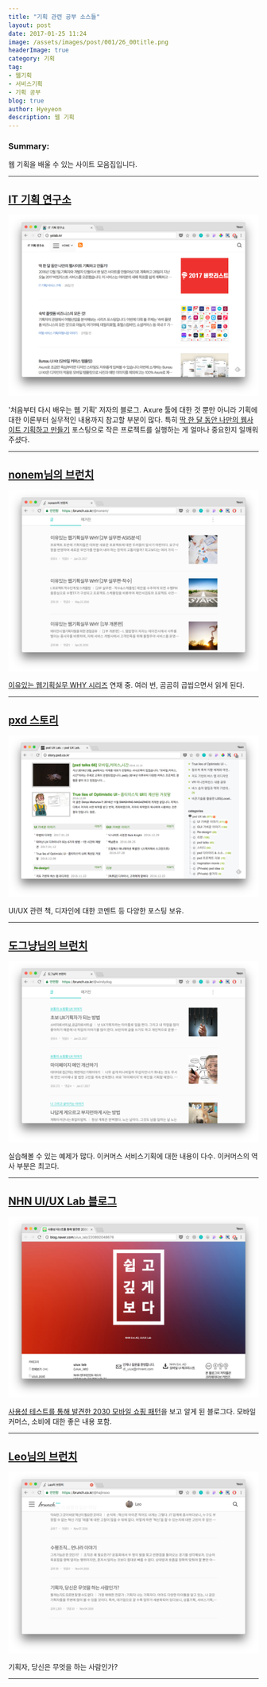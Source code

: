 ```yaml
---
title: "기획 관련 공부 소스들"
layout: post
date: 2017-01-25 11:24
image: /assets/images/post/001/26_00title.png
headerImage: true
category: 기획
tag:
- 웹기획
- 서비스기획
- 기획 공부
blog: true
author: Hyeyeon
description: 웹 기획
---
```


### Summary:

웹 기획을 배울 수 있는 사이트 모음집입니다.

---

## [IT 기획 연구소](http://yslab.kr/)

![pic1](/assets/images/post/001/26_01.png)

'처음부터 다시 배우는 웹 기획' 저자의 블로그. Axure 툴에 대한 것 뿐만 아니라 기획에 대한 이론부터 실무적인 내용까지 참고할 부분이 많다. 특히 [딱 한 달 동안 나만의 웹사이트 기획하고 만들기](http://yslab.kr/110) 포스팅으로 작은 프로젝트를 실행하는 게 얼마나 중요한지 일깨워주셨다.

---

## [nonem님의 브런치](https://brunch.co.kr/@nonem/)

![pic2](/assets/images/post/001/26_02.png)

[이유있는 웹기획실무 WHY 시리즈](https://brunch.co.kr/@nonem/1) 연재 중.
여러 번, 곰곰히 곱씹으면서 읽게 된다.

---

## [pxd 스토리](http://story.pxd.co.kr/)

![pic3](/assets/images/post/001/26_03.png)

UI/UX 관련 책, 디자인에 대한 코멘트 등 다양한 포스팅 보유.

---

## [도그냥님의 브런치](https://brunch.co.kr/@windydog)

![pic4](/assets/images/post/001/26_04.png)

실습해볼 수 있는 예제가 많다. 이커머스 서비스기획에 대한 내용이 다수. 이커머스의 역사 부분은 최고다.

---

## [NHN UI/UX Lab 블로그](http://blog.naver.com/uiux_lab/)

![pic5](/assets/images/post/001/26_05.png)

[사용성 테스트를 통해 발견한 2030 모바일 쇼핑 패턴](http://blog.naver.com/uiux_lab/220892048676)을 보고 알게 된 블로그다. 모바일 커머스, 소비에 대한 좋은 내용 포함.

---

## [Leo님의 브런치](https://brunch.co.kr/@hajinsoo)

![pic6](/assets/images/post/001/26_06.png)

기획자, 당신은 무엇을 하는 사람인가?

---
